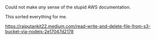 Could not make _any_ sense of the stupid AWS documentation.

This sorted everything for me.

https://rajputankit22.medium.com/read-write-and-delete-file-from-s3-bucket-via-nodejs-2e17047d2178
